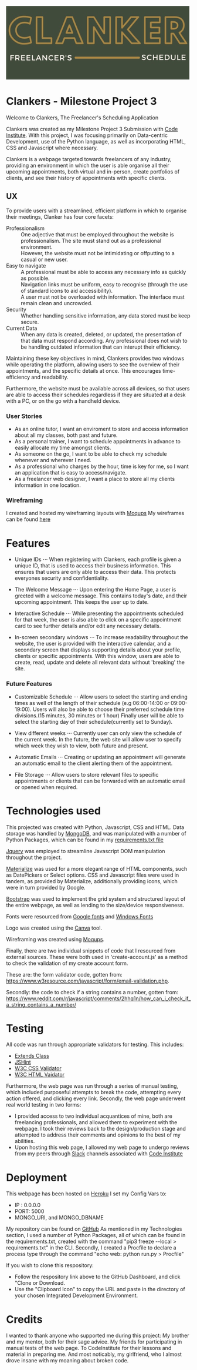 <img src="static/images/clanker-logo.jpeg" style="margin: 0;">

# Clankers - Milestone Project 3

Welcome to Clankers, The Freelancer's Scheduling Application

Clankers was created as my Milestone Project 3 Submission with [Code Institute](https://codeinstitute.net/). With this project, I was focusing primarily on Data-centric Development, use of the Python language, as well as incorporating HTML, CSS and Javascript where necessary.

Clankers is a webpage targeted towards freelancers of any industry, providing an environment in which the user is able organise all their upcoming appointments, both virtual and in-person, create portfolios of clients, and see their history of appointments with specific clients.

## UX

To provide users with a streamlined, efficient platform in which to organise their meetings, Clanker has four core facets:
<dl>
  <dt>Professionalism</dt>
  <dd>One adjective that must be employed throughout the website is professionalism. The site must stand out as a professional environment.</dd>
  <dd>However, the website must not be intimidating or offputting to a casual or new user.</dd>

  <dt>Easy to navigate</dt>
  <dd>A professional must be able to access any necessary info as quickly as possible.</dd>
  <dd>Navigation links must be uniform, easy to recognise (through the use of standard icons to aid accessibility).</dd>
  <dd>A user must not be overloaded with information. The interface must remain clean and uncrowded.</dd>

  <dt>Security</dt>
  <dd>Whether handling sensitive information, any data stored must be keep secure.</dd>

  <dt>Current Data</dt>
  <dd>When any data is created, deleted, or updated, the presentation of that data must respond according. Any professional does not wish to be handling outdated information that can interupt their efficiency.</dd>
</dl>

Maintaining these key objectives in mind, Clankers provides two windows while operating the platform, allowing users to see the overview of their appointments, and the specific details at once. This encourages time-efficiency and readability.

Furthermore, the website must be available across all devices, so that users are able to access their schedules regardless if they are situated at a desk with a PC, or on the go with a handheld device.


### User Stories

* As an online tutor, I want an enviroment to store and access information about all my classes, both past and future.
* As a personal trainer, I want to schedule appointments in advance to easily allocate my time amongst clients.
* As someone on the go, I want to be able to check my schedule whenever and wherever I need.
* As a professional who charges by the hour, time is key for me, so I want an application that is easy to access/navigate.
* As a freelancer web designer, I want a place to store all my clients information in one location.

### Wireframing

I created and hosted my wireframing layouts with [Moqups](https://moqups.com/ "Moqup's Homepage")
My wireframes can be found [here](https://app.moqups.com/KVCFtdk7J8/view/page/a6b221dc0)
 

# Features 

* Unique IDs
⋅⋅⋅ When registering with Clankers, each profile is given a unique ID, that is used to access their business information. This ensures that users are only able to access their data. This protects everyones security and confidentiality.

* The Welcome Message
⋅⋅⋅ Upon entering the Home Page, a user is greeted with a welcome message. This contains today's date, and their upcoming appointment. This keeps the user up to date.

* Interactive Schedule
⋅⋅⋅ While presenting the appointments scheduled for that week, the user is also able to click on a specific appointment card to see further details and/or edit any necessary details.

* In-screen secondary windows
⋅⋅⋅ To increase readability throughout the website, the user is provided with the interactive calendar, and a secondary screen that displays supporting details about your profile, clients or specific appointments. With this window, users are able to create, read, update and delete all relevant data without 'breaking' the site.

### Future Features 

* Customizable Schedule
⋅⋅⋅ Allow users to select the starting and ending times as well of the length of their schedule (e.g 06:00-14:00 or 09:00-19:00). Users will also be able to choose their preferred schedule time divisions.(15 minutes, 30 minutes or 1 hour) Finally user will be able to select the starting day of their schedule(currently set to Sunday).

* View different weeks
⋅⋅⋅ Currently user can only view the schedule of the current week. In the future, the web site will allow user to specify which week they wish to view, both future and present.

* Automatic Emails
⋅⋅⋅ Creating or updating an appointment will generate an automatic email to the client alerting them of the appointment.

* File Storage
⋅⋅⋅ Allow users to store relevant files to specific appointments or clients that can be forwarded with an automatic email or opened when required.

# Technologies used

This projected was created with Python, Javascript, CSS and HTML.
Data storage was handled by [MongoDB](https://www.mongodb.com/), and was manipulated with a number of Python Packages, which can be found in my [requirements.txt file](requirements.txt)

[Jquery](https://jquery.com/) was employed to streamline Javascript DOM manipulation throughout the project.

[Materialize](https://materializecss.com/) was used for a more elegant range of HTML components, such as DatePickers or Select options. CSS and Javascript files were used in tandem, as provided by Materialize, additionally providing icons, which were in turn provided by Google.

[Bootstrap](https://getbootstrap.com/) was used to implement the grid system and structured layout of the entire webpage, as well as lending to the size/device responsiveness.

Fonts were resourced from [Google fonts](https://fonts.google.com/) and [Windows Fonts](https://www.wfonts.com/)

Logo was created using the [Canva](https://www.canva.com/) tool. 

Wireframing was created using [Moqups](https://moqups.com/).

Finally, there are two individual snippets of code that I resourced from external sources. These were both used in 'create-account.js' as a method to check the validation of my create account form.

These are: the form validator code, gotten from: <https://www.w3resource.com/javascript/form/email-validation.php>.

Secondly: the code to check if a string contains a number, gotten from: https://www.reddit.com/r/javascript/comments/2hhq1n/how_can_i_check_if_a_string_contains_a_number/

# Testing

All code was run through appropriate validators for testing. This includes:
* [Extends Class](https://extendsclass.com/python-tester.html)
* [JSHint](https://jshint.com/)
* [W3C CSS Validator](https://jigsaw.w3.org/css-validator/)
* [W3C HTML Vaidator](https://validator.w3.org/nu/)

Furthermore, the web page was run through a series of manual testing, which included purposeful attempts to break the code, attempting every action offered, and clicking every link.
Secondly, the web page underwent real world testing in two forms:
* I provided access to two individual acquantices of mine, both are freelancing professionals, and allowed them to experiment with the webpage. I took their reviews back to the design/production stage and attempted to address their comments and opinions to the best of my abilities.
* Upon hosting this web page, I allowed my web page to undergo reviews from my peers through [Slack](https://slack.com/intl/en-gb/) channels associated with [Code Institute](https://codeinstitute.net/)

# Deployment 

This webpage has been hosted on [Heroku](https://appointment-planner.herokuapp.com/)
I set my Config Vars to:
* IP : 0.0.0.0
* PORT: 5000
* MONGO_URI, and MONGO_DBNAME

My repository can be found on [GitHub](https://github.com/Lindsaykerr1994/Milestone-3-Appointment-Planner)
As mentioned in my Technologies section, I used a number of Python Packages, all of which can be found in the requirements.txt, created with the command "pip3 freeze --local > requirements.txt" in the CLI.
Secondly, I created a Procfile to declare a process type through the command "echo web: python run.py > Procfile"

If you wish to clone this respository:
* Follow the respository link above to the GitHub Dashboard, and click "Clone or Download.
* Use the "Clipboard Icon" to copy the URL and paste in the directory of your chosen Integrated Development Environment.

# Credits

I wanted to thank anyone who supported me during this project:
My brother and my mentor, both for their sage advice.
My friends for participating in manual tests of the web page.
To CodeInstitute for their lessons and material in preparing me.
And most noticably, my girlfriend, who I almost drove insane with my moaning about broken code.





